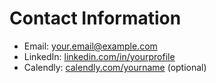 # Contact Information

- Email: your.email@example.com  
- LinkedIn: [linkedin.com/in/yourprofile](https://linkedin.com/in/yourprofile)  
- Calendly: [calendly.com/yourname](https://calendly.com/yourname) (optional)

